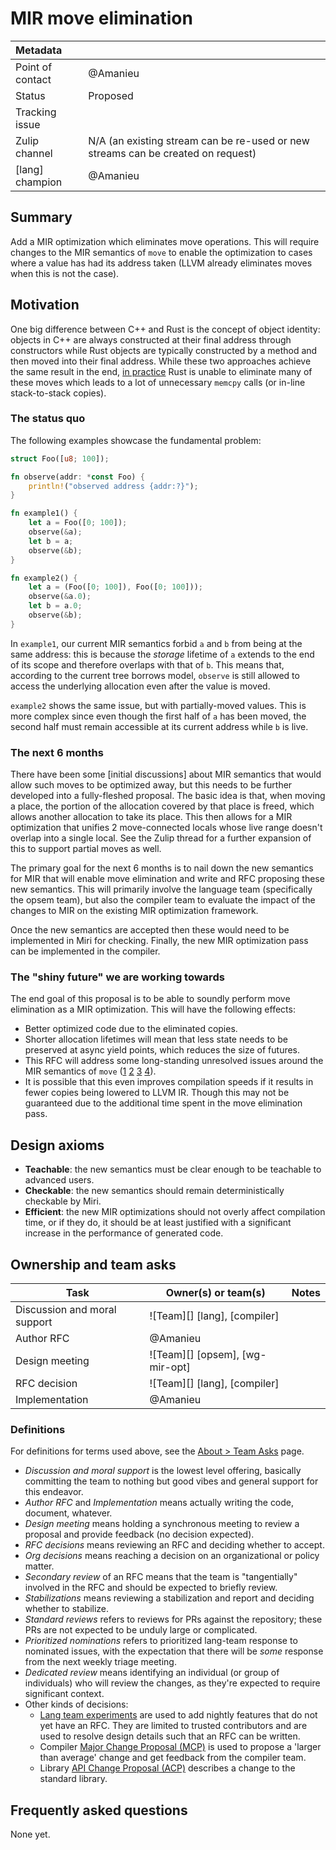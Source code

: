 # MIR move elimination

| Metadata         |                                                                                  |
|:-----------------|----------------------------------------------------------------------------------|
| Point of contact | @Amanieu                                                                         |
| Status           | Proposed                                                                         |
| Tracking issue   |                                                             |
| Zulip channel    | N/A (an existing stream can be re-used or new streams can be created on request) |
| [lang] champion | @Amanieu |

## Summary

Add a MIR optimization which eliminates move operations. This will require changes to the MIR semantics of `move` to enable the optimization to cases where a value has had its address taken (LLVM already eliminates moves when this is not the case).

## Motivation

One big difference between C++ and Rust is the concept of object identity: objects in C++ are always constructed at their final address through constructors while Rust objects are typically constructed by a method and then moved into their final address. While these two approaches achieve the same result in the end, [in practice] Rust is unable to eliminate many of these moves which leads to a lot of unnecessary `memcpy` calls (or in-line stack-to-stack copies).

[in practice]: https://web.archive.org/web/20230726152138/https://arewestackefficientyet.com/

### The status quo

The following examples showcase the fundamental problem:

```rust
struct Foo([u8; 100]);

fn observe(addr: *const Foo) {
    println!("observed address {addr:?}");
}

fn example1() {
    let a = Foo([0; 100]);
    observe(&a);
    let b = a;
    observe(&b);
}

fn example2() {
    let a = (Foo([0; 100]), Foo([0; 100]));
    observe(&a.0);
    let b = a.0;
    observe(&b);
}
```

In `example1`, our current MIR semantics forbid `a` and `b` from being at the same address: this is because the *storage* lifetime of `a` extends to the end of its scope and therefore overlaps with that of `b`. This means that, according to the current tree borrows model, `observe` is still allowed to access the underlying allocation even after the value is moved.

`example2` shows the same issue, but with partially-moved values. This is more complex since even though the first half of `a` has been moved, the second half must remain accessible at its current address while `b` is live.

### The next 6 months

There have been some [initial discussions] about MIR semantics that would allow such moves to be optimized away, but this needs to be further developed into a fully-fleshed proposal. The basic idea is that, when moving a place, the portion of the allocation covered by that place is freed, which allows another allocation to take its place. This then allows for a MIR optimization that unifies 2 move-connected locals whose live range doesn't overlap into a single local. See the Zulip thread for a further expansion of this to support partial moves as well.

[initial discussion]: https://rust-lang.zulipchat.com/#narrow/channel/136281-t-opsem/topic/Opsem.20changes.20to.20support.20more.20aggressive.20move.20optimization/with/523980889

The primary goal for the next 6 months is to nail down the new semantics for MIR that will enable move elimination and write and RFC proposing these new semantics. This will primarily involve the language team (specifically the opsem team), but also the compiler team to evaluate the impact of the changes to MIR on the existing MIR optimization framework.

Once the new semantics are accepted then these would need to be implemented in Miri for checking. Finally, the new MIR optimization pass can be implemented in the compiler.

### The "shiny future" we are working towards

The end goal of this proposal is to be able to soundly perform move elimination as a MIR optimization. This will have the following effects:
- Better optimized code due to the eliminated copies.
- Shorter allocation lifetimes will mean that less state needs to be preserved at async yield points, which reduces the size of futures.
- This RFC will address some long-standing unresolved issues around the MIR semantics of `move` ([1] [2] [3] [4]).
- It is possible that this even improves compilation speeds if it results in fewer copies being lowered to LLVM IR. Though this may not be guaranteed due to the additional time spent in the move elimination pass.

[1]: https://github.com/rust-lang/rust/issues/71117
[2]: https://github.com/rust-lang/rust/issues/68364
[3]: https://github.com/rust-lang/unsafe-code-guidelines/issues/416
[4]: https://github.com/rust-lang/unsafe-code-guidelines/issues/188

## Design axioms

- **Teachable**: the new semantics must be clear enough to be teachable to advanced users.
- **Checkable**: the new semantics should remain deterministically checkable by Miri.
- **Efficient**: the new MIR optimizations should not overly affect compilation time, or if they do, it should be at least justified with a significant increase in the performance of generated code.

## Ownership and team asks

| Task                         | Owner(s) or team(s)             | Notes |
|------------------------------|---------------------------------|-------|
| Discussion and moral support | ![Team][] [lang], [compiler]    |       |
| Author RFC                   | @Amanieu                        |       |
| Design meeting               | ![Team][] [opsem], [wg-mir-opt] |       |
| RFC decision                 | ![Team][] [lang], [compiler]    |       |
| Implementation               | @Amanieu                        |       |

### Definitions

For definitions for terms used above, see the [About > Team Asks](https://rust-lang.github.io/rust-project-goals/about/team_asks.html) page.

* *Discussion and moral support* is the lowest level offering, basically committing the team to nothing but good vibes and general support for this endeavor.
* *Author RFC* and *Implementation* means actually writing the code, document, whatever.
* *Design meeting* means holding a synchronous meeting to review a proposal and provide feedback (no decision expected).
* *RFC decisions* means reviewing an RFC and deciding whether to accept.
* *Org decisions* means reaching a decision on an organizational or policy matter.
* *Secondary review* of an RFC means that the team is "tangentially" involved in the RFC and should be expected to briefly review.
* *Stabilizations* means reviewing a stabilization and report and deciding whether to stabilize.
* *Standard reviews* refers to reviews for PRs against the repository; these PRs are not expected to be unduly large or complicated.
* *Prioritized nominations* refers to prioritized lang-team response to nominated issues, with the expectation that there will be *some* response from the next weekly triage meeting.
* *Dedicated review* means identifying an individual (or group of individuals) who will review the changes, as they're expected to require significant context.
* Other kinds of decisions:
    * [Lang team experiments](https://lang-team.rust-lang.org/how_to/experiment.html) are used to add nightly features that do not yet have an RFC. They are limited to trusted contributors and are used to resolve design details such that an RFC can be written.
    * Compiler [Major Change Proposal (MCP)](https://forge.rust-lang.org/compiler/mcp.html) is used to propose a 'larger than average' change and get feedback from the compiler team.
    * Library [API Change Proposal (ACP)](https://std-dev-guide.rust-lang.org/development/feature-lifecycle.html) describes a change to the standard library.

## Frequently asked questions

None yet.
